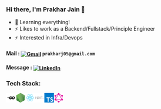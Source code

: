 ### Hi there, I'm Prakhar Jain 👋

- 🌱 Learning everything!
- ⚡ Likes to work as a Backend/Fullstack/Principle Engineer
- ⚡ Interested in Infra/Devops 

#### Mail : [<img align="center" alt="Gmail" width="22px" src="https://cdn.jsdelivr.net/npm/simple-icons@v3/icons/gmail.svg" />][gmail] `prakharj05@gmail.com`
#### Message : [<img align="center" alt="LinkedIn" width="22px" src="https://cdn.jsdelivr.net/npm/simple-icons@v3/icons/linkedin.svg" />][linkedin]

### Tech Stack:
<img align="left" alt="React" width="26px" src="https://raw.githubusercontent.com/github/explore/main/topics/go/go.png" />
<img align="left" alt="NodeJS" width="26px" src="https://raw.githubusercontent.com/github/explore/main/topics/nodejs/nodejs.png" />
<img align="left" alt="React" width="26px" src="https://raw.githubusercontent.com/github/explore/main/topics/react/react.png" />
<img align="left" alt="NextJS" width="26px" src="https://raw.githubusercontent.com/github/explore/main/topics/nextjs/nextjs.png" />
<img align="left" alt="Typescript" width="26px" src="https://raw.githubusercontent.com/github/explore/main/topics/typescript/typescript.png" />
<img align="left" alt="GraphQL" width="26px" src="https://raw.githubusercontent.com/github/explore/main/topics/graphql/graphql.png" />

<br />
<br />

[gmail]: mailto:prakharj05@gmail.com
[linkedin]: https://www.linkedin.com/in/prakharjain05/
